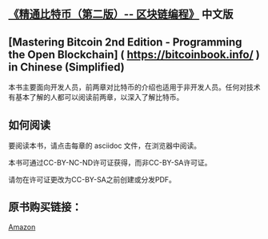 ## [《精通比特币（第二版）-- 区块链编程》](https://bitcoinbook.info/) 中文版
## [Mastering Bitcoin 2nd Edition - Programming the Open Blockchain] ( https://bitcoinbook.info/ ) in Chinese (Simplified)

本书主要面向开发人员，前两章对比特币的介绍也适用于非开发人员。任何对技术有基本了解的人都可以阅读前两章，以深入了解比特币。

## 如何阅读 

要阅读本书，请点击每章的 asciidoc 文件，在浏览器中阅读。

本书可通过CC-BY-NC-ND许可证获得，而非CC-BY-SA许可证。

请勿在许可证更改为CC-BY-SA之前创建或分发PDF。

## 原书购买链接：
[Amazon](https://www.amazon.com/Mastering-Bitcoin-Programming-Open-Blockchain/dp/1491954388)

